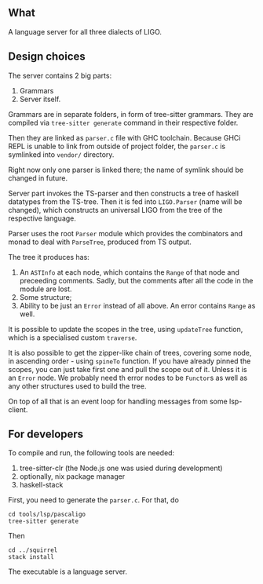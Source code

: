 
## What

A language server for all three dialects of LIGO.

## Design choices

The server contains 2 big parts:
1) Grammars
2) Server itself.

Grammars are in separate folders, in form of tree-sitter grammars.
They are compiled via `tree-sitter generate` command in their respective folder.

Then they are linked as `parser.c` file with GHC toolchain.
Because GHCi REPL is unable to link from outside of project folder, the `parser.c` is
symlinked into `vendor/` directory.

Right now only one parser is linked there; the name of symlink should be changed
in future.

Server part invokes the TS-parser and then constructs a tree of haskell datatypes
from the TS-tree. Then it is fed into `LIGO.Parser` (name will be changed), which
constructs an universal LIGO from the tree of the respective language.

Parser uses the root `Parser` module which provides the combinators and monad
to deal with `ParseTree`, produced from TS output.

The tree it produces has:
1) An `ASTInfo` at each node, which contains the `Range` of that node and
   preceeding comments. Sadly, but the comments after all the code in the module
   are lost.
2) Some structure;
3) Ability to be just an `Error` instead of all above. An error contains `Range`
   as well.

It is possible to update the scopes in the tree, using `updateTree` function,
which is a specialised custom `traverse`.

It is also possible to get the zipper-like chain of trees, covering some node,
in ascending order - using `spineTo` function. If you have already pinned
the scopes, you can just take first one and pull the scope out of it. Unless
it is an `Error` node. We probably need th error nodes to be `Functor`s
as well as any other structures used to build the tree.

On top of all that is an event loop for handling messages from some lsp-client.

## For developers

To compile and run, the following tools are needed:

1) tree-sitter-clr (the Node.js one was usied during development)
2) optionally, nix package manager
3) haskell-stack

First, you need to generate the `parser.c`.
For that, do

```
cd tools/lsp/pascaligo
tree-sitter generate
```

Then
```
cd ../squirrel
stack install
```

The executable is a language server.